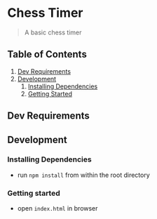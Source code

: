 # Chess Timer

> A basic chess timer


## Table of Contents

1. [Dev Requirements](#dev-requirements)
1. [Development](#development)
    1. [Installing Dependencies](#installing-dependencies)
    2. [Getting Started](#getting-started)


## Dev Requirements

## Development

### Installing Dependencies
 - run `npm install` from within the root directory

### Getting started
 - open `index.html` in browser